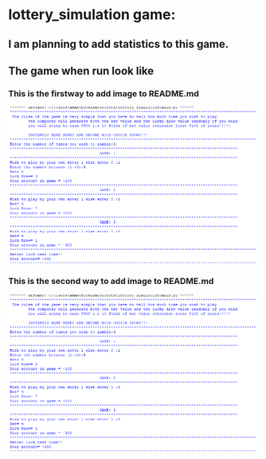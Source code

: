 # lottery_simulation game:

## I am planning to add statistics to this game.

## The game when run look like 

### This is the firstway to add image to README.md
![Test image 1](https://github.com/jhonsnow456/lottery_simulation/blob/master/img/Capture.PNG)

### This is the second way to add image to README.md
![Test image 2](./img/Capture.PNG)
